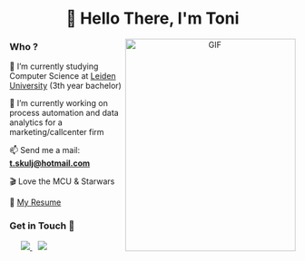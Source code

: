 <h1 align="center">👋 Hello There, I'm Toni</h1>

<a target="_blank" align="center">
  <img align="right" top="100" height="375" width="300" alt="GIF" src="https://media.giphy.com/media/26xBwdIuRJiAIqHwA/giphy.gif">
</a>

<h3 align="left" > Who ? </h3>

🔭 I’m currently studying Computer Science at <a target="_blank" href="https://www.universiteitleiden.nl">Leiden University</a> (3th year bachelor)

🌱 I’m currently working on process automation and data analytics for a marketing/callcenter firm

📫 Send me a mail: **t.skulj@hotmail.com**

🎬 Love the MCU & Starwars

📄 <a href="" target="blank">My Resume</a>

<h3 align="left" > Get in Touch 🤝 </h3>

<p align="left">

 <div align="left" class="icons-social" style="margin-left: 10px;">
    <a style="margin-left: 10px;" target="_blank" href="https://github.com/ToniSkulj">
		  <img src="https://img.icons8.com/bubbles/60/000000/github--v1.png">
    </a>
    <a style="margin-left: 10px;" target="_blank" href="https://discordapp.com/users/827940607003197501">
		  <img src="https://img.icons8.com/bubbles/60/000000/discord-new-logo.png">
    </a>
</p>
